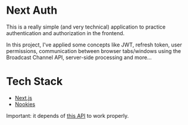 # Next Auth
This is a really simple (and very technical) application to practice authentication and authorization in the frontend.

In this project, I've applied some concepts like JWT, refresh token, user permissions, communication between browser tabs/windows using the Broadcast Channel API, server-side processing and more...

# Tech Stack
- [Next.js](https://nextjs.org/)
- [Nookies](https://nextjs.org/)

Important: it depends of [this API](https://github.com/rocketseat-education/ignite-reactjs-auth-backend) to work properly.
